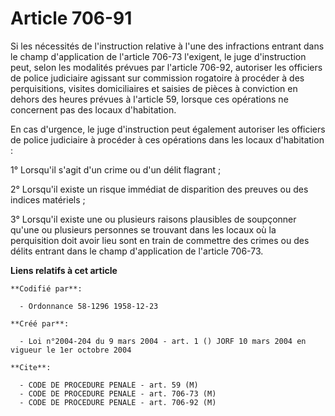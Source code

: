 # Article 706-91

Si les nécessités de l'instruction relative à l'une des infractions entrant dans le champ d'application de l'article 706-73
l'exigent, le juge d'instruction peut, selon les modalités prévues par l'article 706-92, autoriser les officiers de police
judiciaire agissant sur commission rogatoire à procéder à des perquisitions, visites domiciliaires et saisies de pièces à
conviction en dehors des heures prévues à l'article 59, lorsque ces opérations ne concernent pas des locaux d'habitation.

En cas d'urgence, le juge d'instruction peut également autoriser les officiers de police judiciaire à procéder à ces
opérations dans les locaux d'habitation :

1° Lorsqu'il s'agit d'un crime ou d'un délit flagrant ;

2° Lorsqu'il existe un risque immédiat de disparition des preuves ou des indices matériels ;

3° Lorsqu'il existe une ou plusieurs raisons plausibles de soupçonner qu'une ou plusieurs personnes se trouvant dans les
locaux où la perquisition doit avoir lieu sont en train de commettre des crimes ou des délits entrant dans le champ
d'application de l'article 706-73.

**Liens relatifs à cet article**

	**Codifié par**:

	  - Ordonnance 58-1296 1958-12-23

	**Créé par**:

	  - Loi n°2004-204 du 9 mars 2004 - art. 1 () JORF 10 mars 2004 en vigueur le 1er octobre 2004

	**Cite**:

	  - CODE DE PROCEDURE PENALE - art. 59 (M)
	  - CODE DE PROCEDURE PENALE - art. 706-73 (M)
	  - CODE DE PROCEDURE PENALE - art. 706-92 (M)

